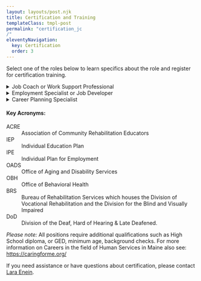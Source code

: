 ```yaml
---
layout: layouts/post.njk
title: Certification and Training
templateClass: tmpl-post
permalink: "certification_jc
/"
eleventyNavigation:
  key: Certification
  order: 3
---
```

<p class="lead">Select one of the roles below to learn specifics about the role and register for certification training.</p>
<details>
  <summary>Job Coach or Work Support Professional</summary>
<h4>Job Duties and Role</h4>
<p>Provides employment support to people with disabilities who have jobs or own a business, including teaching skills to perform duties and building natural supports on the job. </p>
<h4>Who's the Service for?</h4>
<ul>
  <li>People with disabilities who need support to maintain their employment and are connected to a state-funded program</li>
  <li>People with disabilities who need support to maintain their employment as part of an Individualized Plan for Employment (IPE)*</li>
</ul>

<h4>What state Agency use the service</h4>
<ul>
<li><a href="https://www.maine.gov/rehab/crp/index.shtml">Bureau of Rehabilitation Services Maine</a></li>
<li><a href="https://www.maine.gov/dhhs/oads/providers/employment-services">Office of Aging and Disability Services-Employment</a></li>
<li><a href="https://www.maine.gov/dhhs/obh/support-services/employment-services">Office of Behavioral Health-Employment</a></li>
<li>Schools and summer employment programs for transition age youth Department of <a href="https://www.maine.gov/doe/learning/specialed">Education-Special Services</a></li>
</ul>
<h4>What Training is required for the positions?</h4>
<strong>Pick One</strong>
<div class="card_me">
  <div class="card_me">
<p><strong><a href="https://www.maine.gov/dhhs/oads/providers/adults-with-intellectual-disability-and-autism/resources-training/college-of-direct-supports">College of Direct Support - Direct Support Professional and additional Work Support modules</a></strong> - College of Direct Support (CDS) is a suite of online courses that train support professionals to assist people with disabilities to lead meaningful, inclusive lives. <a href="https://www.maine.gov/dhhs/oads/providers/adults-with-intellectual-disability-and-autism/resources-training/college-of-direct-supports">The ME College of Direct Support offers registration on their website</a>.  </p>
  </div>
  <strong>OR</strong>
  <div class="card_me">
<p>
  <strong><a href="https://umassboston.co1.qualtrics.com/jfe/form/SV_egSsH92pVUkD8X4">College of Employment Services</a> Online Job Coaching Modules & Fading Supports In-Person Training</strong> - College of Employment Services (CES) is a suite of online courses that train employment professionals in best practices for supporting people with disabilities to build fulfilling careers. There are two parts to this training. You are required to complete the assigned job coach modules and also register for the in-person Fading Supports Training when it is offered. We offer registration for both the online and the in-person training on this website.

  <ul>
    <li><strong>Part 1: CES Online Job Coaching Modules</strong></li>
    <li><strong>Part 2: Fading Supports In-Person Training</strong> - Check the events page for the next offering</li>
  </ul>
</p>
</div>
<strong>OR</strong>
<div class="card_me">
<p><a href="https://www.communityinclusion.org/cesacre"><strong>ACRE* Employment Specialist</strong></a> (ACRE Certificate) - you can take this training either online or in-person. This training teaches best practices in employment services, including career planning, job development, and job coaching strategies.   You must complete fieldwork in addition to attending the trainings to get the certificate. We offer registration for both the online and the in-person training on this website.</p>
</div>
</div>
<p class="h4"><strong>AND</strong></p>
<p><strong>ACRE Employment Specialist Training Offerings (Pick one)</strong></p>
<div class="card_me">
  <div class="card_me">
<p>
  <strong>ACRE Online Training</strong>: College of Employment Services (CES) provides this training. CES is a suite of online courses that train employment professionals in best practices for supporting people with disabilities to build fulfilling careers. There are two parts to the online training. You must complete both parts to get the certificate.
 <ol>
   <li>Part 1: complete the required <a href="https://umassboston.co1.qualtrics.com/jfe/form/SV_egSsH92pVUkD8X4?jfefe=new">CES online courses</a></li>
   <li>Part 2: complete the <a href="https://cesacre.communityinclusion.org">required fieldwork assignments</a></li>
 </ol>
</p>
</div>
<strong>OR</strong>
<div class="card_me">
<strong>ACRE In-Person Training</strong>: We offer this training numerous times throughout the year. It provides both the required training curriculum and fieldwork. Check the events pages for the next offering.
</div>
</div>

</details>
<details>
  <summary>Employment Specialist or Job Developer</summary>
<h4>Job Duties and Role</h4>
<p>Provides support to people with disabilities to find employment that is based on their skills, education, interests, and abilities. Jobs can be either full time or part time, and even self-employment. </p>
<h4>Who's the Service for?</h4>
<p>People with disabilities who have barriers to getting a job and qualify for the service through either OADS*, OBH* or BRS*</p>
<h4>What state Agency use the service</h4>
<ul>
<li><a href="https://www.maine.gov/rehab/crp/index.shtml">Bureau of Rehabilitation Services Maine</a></li>
<li><a href="https://www.maine.gov/dhhs/oads/providers/employment-services">Office of Aging and Disability Services-Employment</a></li>
<li><a href="https://www.maine.gov/dhhs/obh/support-services/employment-services">Office of Behavioral Health-Employment</a></li>
<li>Schools and summer employment programs for transition age youth Department of <a href="https://www.maine.gov/doe/learning/specialed">Education-Special Services</a></li>
</ul>
<h4>What Training is required for the positions?</h4>
<strong>
<p>ACRE approved Employment Specialist Certification </p>
</strong>
<strong>Pick one:</strong>
<div class="card_me">

  <div class="card_me">
  <p><strong>ACRE Online Training</strong> College of Employment Services (CES) provides this training. CES is a suite of online courses that train employment professionals in best practices for supporting people with disabilities to build fulfilling careers. There are two parts to the online training. You must complete both parts to get the certificate.</p>
  <ol>
    <li>Part 1: complete the required <a href="https://umassboston.co1.qualtrics.com/jfe/form/SV_egSsH92pVUkD8X4?jfefe=new">CES online courses</a></li>
    <li>Part 2: complete <a href="https://cesacre.communityinclusion.org/">the required fieldwork assignments</a></li>
  </ol>
  </div>
  <p><strong>OR</strong></p>
  <div class="card_me"><p><strong>ACRE In-Person Training:</strong> We offer this training numerous times throughout the year. It provides both the required training curriculum and fieldwork. Check the events pages for the next offering. </p></div>
</div>
<strong>AND</strong>

<div class="card_me"><p><strong>6 hours per year of ongoing continuing employment-related education</strong></p></div>

</details>

<details>
  <summary>Career Planning Specialist</summary>
<h4>Job Duties and Role</h4>
<p>A Career Planning Specialist works with people with disabilities to explore and learn about work, while developing a written Career Plan. The Career Plan can be used by vocational rehabilitation (VR) for job development assistance.</p>


<h4>Who's the Service for?</h4>
<ul>
  <li>People with intellectual disabilities and autism</li>
  <li>Bureau of Rehabilitation Services (BRS) clients who require the service may be able to access Career Planning as part of an Individualized Plan for Employment (IPE)*</li>
</ul>

<h4>What state Agency use the service</h4>
<ul>
<li>Bureau of Rehabilitation Services </li>
<li>Office of Aging and Disability Services (OADS)</li>
<li>Division of Deaf, Hard of Hearing and late Deafened</li>

</ul>
<h4>What Training is required for the positions?</h4>
<div class="card_me">
<p>Work-Support Certified or an ACRE Employment Specialist [see Employment Specialist/Job Developer above] training</a> </p></div>
  <b>AND</b><br>
<div class="card_me"><p>12 hours of Career Planning Training through OADS</p></div>
  <b>AND</b> <br>
  <div class="card_me"><p>6 hours per year of continuing ongoing employment-related training
  </p></div>

  <p>We offer this training multiple times a year, and we offer registration on this website. Check the events section for information about the next offering.


</details>

<div class="clearfix">
<div class="card card-body mobi50 mt-4 boxer">
<h4>Key Acronyms:</h4>

<dl>
  <dt>ACRE</dt> <dd>Association of Community Rehabilitation Educators </dd>
  <dt>IEP</dt> <dd>Individual Education Plan</dd>
  <dt>IPE</dt> <dd>Individual Plan for Employment</dd>
  <dt>OADS</dt> <dd>Office of Aging and Disability Services</dd>
  <dt>OBH</dt> <dd>Office of Behavioral Health</dd>
  <dt>BRS</dt> <dd>Bureau of Rehabilitation Services which houses the Division of Vocational Rehabilitation and the Division for the Blind and Visually Impaired</dd>
  <dt>DoD</dt> <dd>Division of the Deaf, Hard of Hearing & Late Deafened.</dd>
</dl>
</div>
</div>
<p ><i>Please note:</i> All positions require additional qualifications such as High School diploma, or GED, minimum age, background checks.  For more information on Careers in the field of Human Services in Maine also see: <a href="https://caringforme.org/">https://caringforme.org/</a></p>

<p>If you need assistance or have questions about certification, please contact <a href="mailto:lara.enein@umb.edu">Lara Enein</a>.
